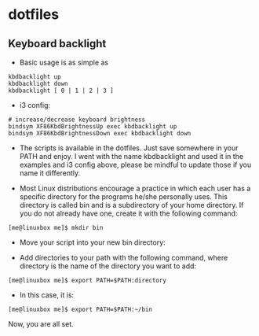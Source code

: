 # dotfiles

## Keyboard backlight
- Basic usage is as simple as

```
kbdbacklight up
kbdbacklight down
kbdbacklight [ 0 | 1 | 2 | 3 ]
```

- i3 config:
```
# increase/decrease keyboard brightness
bindsym XF86KbdBrightnessUp exec kbdbacklight up
bindsym XF86KbdBrightnessDown exec kbdbacklight down 
```
- The scripts is available in the dotfiles. Just save somewhere in your PATH and enjoy. I went with the name kbdbacklight and used it in the examples and i3 config above, please be mindful to update those if you name it differently.

- Most Linux distributions encourage a practice in which each user has a specific directory for the programs he/she personally uses. This directory is called bin and is a subdirectory of your home directory. If you do not already have one, create it with the following command:

`[me@linuxbox me]$ mkdir bin`

- Move your script into your new bin directory:

- Add directories to your path with the following command, where directory is the name of the directory you want to add:

`[me@linuxbox me]$ export PATH=$PATH:directory`

- In this case, it is:

`[me@linuxbox me]$ export PATH=$PATH:~/bin`

Now, you are all set.
